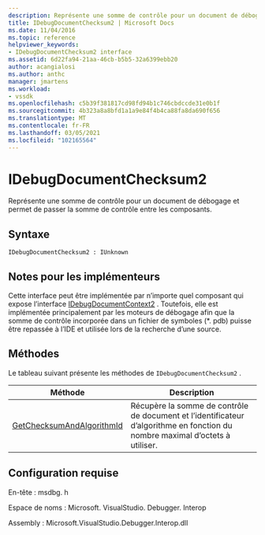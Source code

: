 ```yaml
---
description: Représente une somme de contrôle pour un document de débogage et permet de passer la somme de contrôle entre les composants.
title: IDebugDocumentChecksum2 | Microsoft Docs
ms.date: 11/04/2016
ms.topic: reference
helpviewer_keywords:
- IDebugDocumentChecksum2 interface
ms.assetid: 6d22fa94-21aa-46cb-b5b5-32a6399ebb20
author: acangialosi
ms.author: anthc
manager: jmartens
ms.workload:
- vssdk
ms.openlocfilehash: c5b39f381817cd98fd94b1c746cbdccde31e0b1f
ms.sourcegitcommit: 4b323a8a8bfd1a1a9e84f4b4ca88fa8da690f656
ms.translationtype: MT
ms.contentlocale: fr-FR
ms.lasthandoff: 03/05/2021
ms.locfileid: "102165564"
---
```

# <a name="idebugdocumentchecksum2"></a>IDebugDocumentChecksum2
Représente une somme de contrôle pour un document de débogage et permet de passer la somme de contrôle entre les composants.

## <a name="syntax"></a>Syntaxe

```
IDebugDocumentChecksum2 : IUnknown
```

## <a name="notes-for-implementers"></a>Notes pour les implémenteurs
 Cette interface peut être implémentée par n’importe quel composant qui expose l’interface [IDebugDocumentContext2](../../../extensibility/debugger/reference/idebugdocumentcontext2.md) . Toutefois, elle est implémentée principalement par les moteurs de débogage afin que la somme de contrôle incorporée dans un fichier de symboles (*. pdb) puisse être repassée à l’IDE et utilisée lors de la recherche d’une source.

## <a name="methods"></a>Méthodes
 Le tableau suivant présente les méthodes de `IDebugDocumentChecksum2` .

|Méthode|Description|
|------------|-----------------|
|[GetChecksumAndAlgorithmId](../../../extensibility/debugger/reference/idebugdocumentchecksum2-getchecksumandalgorithmid.md)|Récupère la somme de contrôle de document et l’identificateur d’algorithme en fonction du nombre maximal d’octets à utiliser.|

## <a name="requirements"></a>Configuration requise
 En-tête : msdbg. h

 Espace de noms : Microsoft. VisualStudio. Debugger. Interop

 Assembly : Microsoft.VisualStudio.Debugger.Interop.dll
